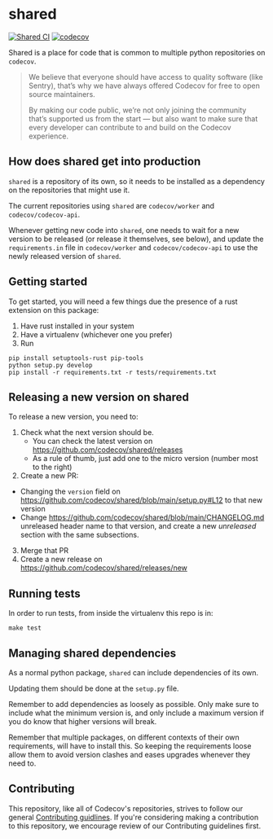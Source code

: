 # shared
[![Shared CI](https://github.com/codecov/shared/actions/workflows/ci.yml/badge.svg)](https://github.com/codecov/shared/actions/workflows/ci.yml)
[![codecov](https://codecov.io/gh/codecov/shared/graph/badge.svg?token=IL64imgbOu)](https://codecov.io/gh/codecov/shared)  

Shared is a place for code that is common to multiple python repositories on `codecov`.

> We believe that everyone should have access to quality software (like Sentry), that’s why we have always offered Codecov for free to open source maintainers.
>
> By making our code public, we’re not only joining the community that’s supported us from the start — but also want to make sure that every developer can contribute to and build on the Codecov experience.

## How does shared get into production

`shared` is a repository of its own, so it needs to be installed as a dependency on the repositories that might use it.

The current repositories using `shared` are `codecov/worker` and `codecov/codecov-api`.

Whenever getting new code into `shared`, one needs to wait for a new version to be released (or release it themselves, see below), and update the `requirements.in` file in `codecov/worker` and `codecov/codecov-api` to use the newly released version of `shared`.

## Getting started

To get started, you will need a few things due the presence of a rust extension on this package:

1. Have rust installed in your system
2. Have a virtualenv (whichever one you prefer)
3. Run
```
pip install setuptools-rust pip-tools
python setup.py develop
pip install -r requirements.txt -r tests/requirements.txt
```

## Releasing a new version on shared

To release a new version, you need to:

1) Check what the next version should be.
    - You can check the latest version on https://github.com/codecov/shared/releases
    - As a rule of thumb, just add one to the micro version (number most to the right)
2) Create a new PR:
- Changing the `version` field on https://github.com/codecov/shared/blob/main/setup.py#L12 to that new version
- Change https://github.com/codecov/shared/blob/main/CHANGELOG.md  unreleased header name to that version, and create a new _unreleased_ section with the same subsections.
3) Merge that PR
4) Create a new release on https://github.com/codecov/shared/releases/new

## Running tests

In order to run tests, from inside the virtualenv this repo is in:

```
make test
```

## Managing shared dependencies

As a normal python package, `shared` can include dependencies of its own.

Updating them should be done at the `setup.py` file.

Remember to add dependencies as loosely as possible. Only make sure to include what the minimum version is, and only include a maximum version if you do know that higher versions will break.

Remember that multiple packages, on different contexts of their own requirements, will have to install this. So keeping the requirements loose allow them to avoid version clashes and eases upgrades whenever they need to.

## Contributing

This repository, like all of Codecov's repositories, strives to follow our general [Contributing guidlines](https://github.com/codecov/contributing). If you're considering making a contribution to this repository, we encourage review of our Contributing guidelines first. 
